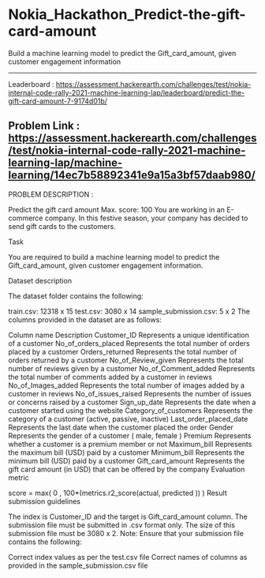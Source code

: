 # Nokia_Hackathon_Predict-the-gift-card-amount
Build a machine learning model to predict the Gift_card_amount, given customer engagement information

----------------------------------
Leaderboard : https://assessment.hackerearth.com/challenges/test/nokia-internal-code-rally-2021-machine-learning-lap/leaderboard/predict-the-gift-card-amount-7-9174d01b/ 

Problem Link : https://assessment.hackerearth.com/challenges/test/nokia-internal-code-rally-2021-machine-learning-lap/machine-learning/14ec7b58892341e9a15a3bf57daab980/
----------------------------------

PROBLEM DESCRIPTION :

Predict the gift card amount
Max. score: 100
You are working in an E-commerce company. In this festive season, your company has decided to send gift cards to the customers. 

Task 

You are required to build a machine learning model to predict the Gift_card_amount, given customer engagement information.

Dataset description

The dataset folder contains the following:

train.csv: 12318 x 15
test.csv: 3080 x 14
sample_submission.csv: 5 x 2
The columns provided in the dataset are as follows:

Column name	Description
Customer_ID	Represents a unique identification of a customer
No_of_orders_placed	Represents the total number of orders placed by a customer
Orders_returned	Represents the total number of orders returned  by a customer 
No_of_Review_given	Represents the total  number of reviews given  by a customer
No_of_Comment_added	Represents the total number of comments added by a customer in reviews
No_of_Images_added	Represents the total number of images added by a customer in reviews
No_of_issues_raised	Represents the number of issues or concerns raised by a customer
Sign_up_date	Represents the date when a customer started using the website
Category_of_customers	Represents the category of a customer (active, passive, inactive)
Last_order_placed_date	Represents the last date when the customer placed the order
Gender	Represents the gender of a customer ( male, female )
Premium	Represents whether a customer is a premium member or not
Maximum_bill	Represents the maximum bill (USD) paid by a customer
Minimum_bill	Represents the minimum bill (USD) paid by a customer
Gift_card_amount	Represents the gift card amount (in USD) that can be offered by the company
Evaluation metric

score = max( 0 , 100*(metrics.r2_score(actual, predicted )) )
Result submission guidelines

The index is Customer_ID and the target is Gift_card_amount column. 
The submission file must be submitted in .csv format only.
The size of this submission file must be 3080 x 2.
Note: Ensure that your submission file contains the following:

Correct index values as per the test.csv file
Correct names of columns as provided in the sample_submission.csv file

